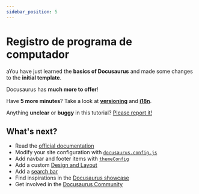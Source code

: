 ```yaml
---
sidebar_position: 5
---
```


# Registro de programa de computador

aYou have just learned the **basics of Docusaurus** and made some changes to the **initial template**.

Docusaurus has **much more to offer**!

Have **5 more minutes**? Take a look at **[versioning](../tutorial-extras/manage-docs-versions.md)** and **[i18n](../tutorial-extras/translate-your-site.md)**.

Anything **unclear** or **buggy** in this tutorial? [Please report it!](https://github.com/facebook/docusaurus/discussions/4610)

## What's next?

- Read the [official documentation](https://docusaurus.io/)
- Modify your site configuration with [`docusaurus.config.js`](https://docusaurus.io/docs/api/docusaurus-config)
- Add navbar and footer items with [`themeConfig`](https://docusaurus.io/docs/api/themes/configuration)
- Add a custom [Design and Layout](https://docusaurus.io/docs/styling-layout)
- Add a [search bar](https://docusaurus.io/docs/search)
- Find inspirations in the [Docusaurus showcase](https://docusaurus.io/showcase)
- Get involved in the [Docusaurus Community](https://docusaurus.io/community/support)

